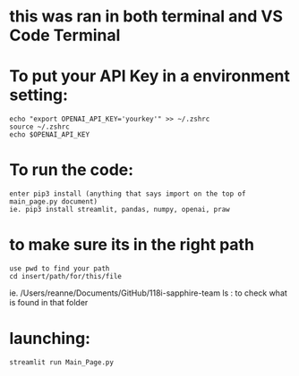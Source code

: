 # this was ran in both terminal and VS Code Terminal

# To put your API Key in a environment setting:
    echo "export OPENAI_API_KEY='yourkey'" >> ~/.zshrc
    source ~/.zshrc
    echo $OPENAI_API_KEY

# To run the code: 
    enter pip3 install (anything that says import on the top of main_page.py document)
    ie. pip3 install streamlit, pandas, numpy, openai, praw

# to make sure its in the right path
    use pwd to find your path
    cd insert/path/for/this/file 
   ie. /Users/reanne/Documents/GitHub/118i-sapphire-team
    ls : to check what is found in that folder 

# launching: 
    streamlit run Main_Page.py